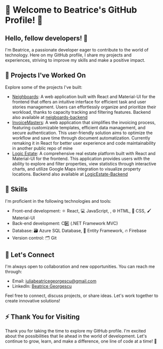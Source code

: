 # 👋 Welcome to Beatrice's GitHub Profile! 🌱

## Hello, fellow developers! 🚀
I'm Beatrice, a passionate developer eager to contribute to the world of technology. Here on my GitHub profile, I share my projects and experiences, striving to improve my skills and make a positive impact.

## 🌟 Projects I've Worked On
Explore some of the projects I've built:

- [Neighboards](https://github.com/xBeatrice/neighboards): A web application built with React and Material-UI for the frontend that offers an intuitive interface for efficient task and user stories management. Users can effortlessly organize and prioritize their workload, thanks to capacity tracking and filtering features. Backend also available at [neigboards-backend](https://github.com/xBeatrice/neighboards-backend)
- [InvoiceMasters](https://github.com/xBeatrice/InvoiceMasters): A web application that simplifies the invoicing process, featuring customizable templates, efficient data management, and secure authentication. This user-friendly solution aims to optimize the workflow and save time through document automatization. Currently remaking it in React for better user experience and code maintainability in another public repo of mine 
- [Logic Estate](https://github.com/xBeatrice/LogicEstate-Frontend): A comprehensive real estate platform built with React and Material-UI for the frontend. This application provides users with the ability to explore and filter properties, view statistics through interactive charts, and utilize Google Maps integration to visualize property locations. Backend also available at [LogicEstate-Backend](https://github.com/xBeatrice/LogicEstate-Backend)
  


## 💼 Skills

I'm proficient in the following technologies and tools:

- Front-end development: ⚛️ React, 💻 JavaScript, , 🌐 HTML, 🎨 CSS, 🖌️ Material-UI
- Back-end development: C#️⃣ (.NET Framework MVC)
- Database: 🗃️ Azure SQL Database, 🏢 Entity Framework, 🔥 Firebase
- Version control: 🗂️ Git


## 🤝 Let's Connect
I'm always open to collaboration and new opportunities. You can reach me through:

- Email: [iuliabeatricegeorgescu@gmail.com](mailto:iuliabeatricegeorgescu@gmail.com)
- LinkedIn: [Beatrice Georgescu](https://www.linkedin.com/in/iulia-beatrice-georgescu-920376205/)

Feel free to connect, discuss projects, or share ideas. Let's work together to create innovative solutions!

## ⚡️ Thank You for Visiting
Thank you for taking the time to explore my GitHub profile. I'm excited about the possibilities that lie ahead in the world of development. Let's continue to grow, learn, and make a difference, one line of code at a time! 🌱
